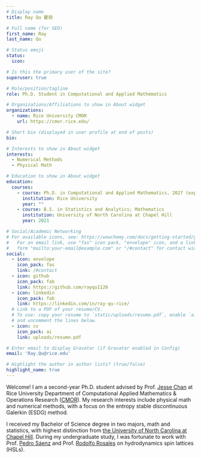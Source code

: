 ```yaml
---
# Display name
title: Ray Qu 瞿锐

# Full name (for SEO)
first_name: Ray
last_name: Qu

# Status emoji
status:
  icon:

# Is this the primary user of the site?
superuser: true

# Role/position/tagline
role: Ph.D. Student in Computational and Applied Mathematics

# Organizations/Affiliations to show in About widget
organizations:
  - name: Rice University CMOR
    url: https://cmor.rice.edu/

# Short bio (displayed in user profile at end of posts)
bio:

# Interests to show in About widget
interests:
  - Numerical Methods
  - Physical Math

# Education to show in About widget
education:
  courses:
    - course: Ph.D. in Computational and Applied Mathematics, 2027 (expected)
      institution: Rice University
      year: ""
    - course: B.S. in Statistics and Analytics; Mathematics
      institution: University of North Carolina at Chapel Hill
      year: 2021

# Social/Academic Networking
# For available icons, see: https://wowchemy.com/docs/getting-started/page-builder/#icons
#   For an email link, use "fas" icon pack, "envelope" icon, and a link in the
#   form "mailto:your-email@example.com" or "/#contact" for contact widget.
social:
  - icon: envelope
    icon_pack: fas
    link: /#contact
  - icon: github
    icon_pack: fab
    link: https://github.com/rayqu1126
  - icon: linkedin
    icon_pack: fab
    link: https://linkedin.com/in/ray-qu-rice/
  # Link to a PDF of your resume/CV.
  # To use: copy your resume to `static/uploads/resume.pdf`, enable `ai` icons in `params.yaml`,
  # and uncomment the lines below.
  - icon: cv
    icon_pack: ai
    link: uploads/resume.pdf

# Enter email to display Gravatar (if Gravatar enabled in Config)
email: 'Ray.Qu@rice.edu'

# Highlight the author in author lists? (true/false)
highlight_name: true
---
```


Welcome! I am a second-year Ph.D. student advised by Prof. [Jesse Chan](https://jlchan.github.io/) at Rice University Department of Computational Applied Mathematics & Operations Research ([CMOR](https://cmor.rice.edu/)). My research interests include physical math and numerical methods, with a focus on the entropy stable discontinuous Galerkin (ESDG) method. 

I received my Bachelor of Science degree in two majors, math and statistics, with highest distinction from [the University of North Carolina at Chapel Hill](https://www.unc.edu/). During my undergraduate study, I was fortunate to work with Prof. [Pedro Sáenz](https://www.pml.unc.edu/about-me) and Prof. [Rodolfo Rosales](https://math.mit.edu/directory/profile.html?pid=228) on hydrodynamics spin lattices (HSLs).
